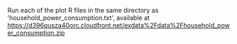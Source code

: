 Run each of the plot R files in the same directory as 'household_power_consumption.txt', available at https://d396qusza40orc.cloudfront.net/exdata%2Fdata%2Fhousehold_power_consumption.zip


